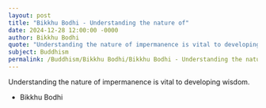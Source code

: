 ```yaml
---
layout: post
title: "Bikkhu Bodhi - Understanding the nature of"
date: 2024-12-28 12:00:00 -0000
author: Bikkhu Bodhi
quote: "Understanding the nature of impermanence is vital to developing wisdom."
subject: Buddhism
permalink: /Buddhism/Bikkhu Bodhi/Bikkhu Bodhi - Understanding the nature of
---
```


Understanding the nature of impermanence is vital to developing wisdom.

- Bikkhu Bodhi
